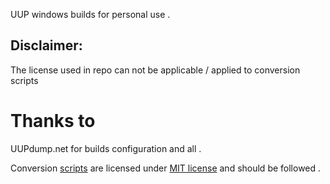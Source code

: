UUP windows builds for personal use . 

## Disclaimer: 

The license used in repo can not be applicable / applied to conversion scripts 

# Thanks to

UUPdump.net for builds configuration and all .

Conversion [scripts](https://github.com/uup-dump/converter) are licensed under [MIT license](https://github.com/uup-dump/converter/blob/master/LICENSE) and should be followed .
